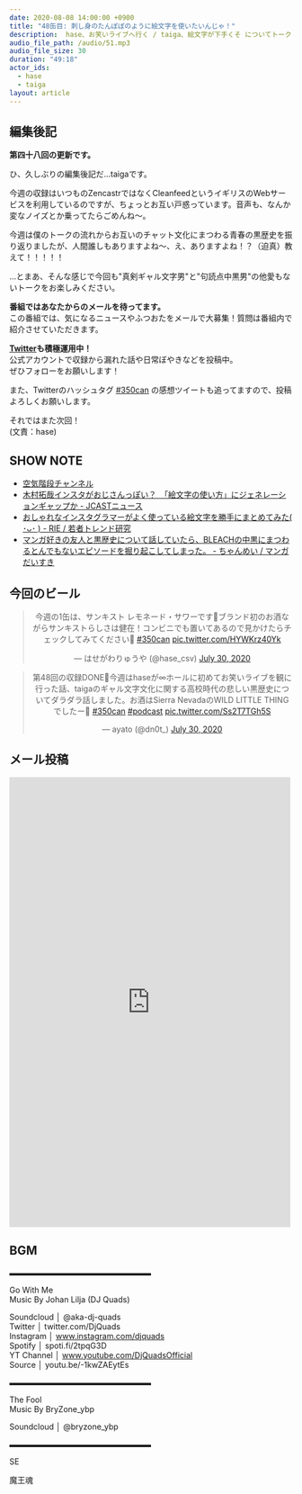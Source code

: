 ```yaml
---
date: 2020-08-08 14:00:00 +0900
title: "48缶目: 刺し身のたんぽぽのように絵文字を使いたいんじゃ！"
description:  hase、お笑いライブへ行く / taiga、絵文字が下手くそ についてトークしました。
audio_file_path: /audio/51.mp3
audio_file_size: 30
duration: "49:18"
actor_ids:
  - hase
  - taiga
layout: article
---
```


## 編集後記

__第四十八回の更新です。__

ひ、久しぶりの編集後記だ…taigaです。

今週の収録はいつものZencastrではなくCleanfeedというイギリスのWebサービスを利用しているのですが、ちょっとお互い戸惑っています。音声も、なんか変なノイズとか乗ってたらごめんね～。

今週は僕のトークの流れからお互いのチャット文化にまつわる青春の黒歴史を振り返りましたが、人間誰しもありますよね～、え、ありますよね！？（迫真）教えて！！！！！

…とまあ、そんな感じで今回も"真剣ギャル文字男"と"句読点中黒男"の他愛もないトークをお楽しみください。

__番組ではあなたからのメールを待ってます。__  
この番組では、気になるニュースやふつおたをメールで大募集！質問は番組内で紹介させていただきます。  

__[Twitter](https://twitter.com/am350can)も積極運用中！__  
公式アカウントで収録から漏れた話や日常ぼやきなどを投稿中。  
ぜひフォローをお願いします！  

また、Twitterのハッシュタグ [#350can](https://twitter.com/search?q=%23350can&src=hashtag_click) の感想ツイートも追ってますので、投稿よろしくお願いします。  

それではまた次回！  
(文責：hase)

## SHOW NOTE

- [空気階段チャンネル](https://www.youtube.com/channel/UCMdLfSBEmAHXfjzG8nNwzxA)
- [木村拓哉インスタがおじさんっぽい？　「絵文字の使い方」にジェネレーションギャップか - JCASTニュース](https://www.j-cast.com/2020/05/14385969.html?p=all)
- [おしゃれなインスタグラマーがよく使っている絵文字を勝手にまとめてみた(  ･ᴗ･ ) - RIE / 若者トレンド研究](https://twitter.com/rie_tabi/status/1256997904801165313?s=21)
- [マンガ好きの友人と黒歴史について話していたら、BLEACHの中黒にまつわるとんでもないエピソードを掘り起こしてしまった。 - ちゃんめい / マンガだいすき](https://twitter.com/meicojp24/status/1288552958276202496?s=21)


## 今回のビール

<center>
<blockquote class="twitter-tweet"><p lang="ja" dir="ltr">今週の1缶は、サンキスト レモネード・サワーです🍋ブランド初のお酒ながらサンキストらしさは健在！コンビニでも置いてあるので見かけたらチェックしてみてください🥤 <a href="https://twitter.com/hashtag/350can?src=hash&amp;ref_src=twsrc%5Etfw">#350can</a> <a href="https://t.co/HYWKrz40Yk">pic.twitter.com/HYWKrz40Yk</a></p>&mdash; はせがわりゅうや (@hase_csv) <a href="https://twitter.com/hase_csv/status/1288849183382753281?ref_src=twsrc%5Etfw">July 30, 2020</a></blockquote> <script async src="https://platform.twitter.com/widgets.js" charset="utf-8"></script>

<blockquote class="twitter-tweet"><p lang="ja" dir="ltr">第48回の収録DONE🍻今週はhaseが∞ホールに初めてお笑いライブを観に行った話、taigaのギャル文字文化に関する高校時代の悲しい黒歴史についてダラダラ話しました。お酒はSierra NevadaのWILD LITTLE THINGでしたー🍒 <a href="https://twitter.com/hashtag/350can?src=hash&amp;ref_src=twsrc%5Etfw">#350can</a> <a href="https://twitter.com/hashtag/podcast?src=hash&amp;ref_src=twsrc%5Etfw">#podcast</a> <a href="https://t.co/Ss2T7TGh5S">pic.twitter.com/Ss2T7TGh5S</a></p>&mdash; ayato (@dn0t_) <a href="https://twitter.com/dn0t_/status/1288849746199625728?ref_src=twsrc%5Etfw">July 30, 2020</a></blockquote> <script async src="https://platform.twitter.com/widgets.js" charset="utf-8"></script>
</center>

## メール投稿
<div class="iframe-wrapper">
<iframe src="https://docs.google.com/forms/d/e/1FAIpQLSfTZ99ZtY5BJtHk38i7c_p3AdF-uIGnOOsc6W05wV6L0MTAQg/viewform?embedded=true" width="500" height="800" frameborder="0" marginheight="0" marginwidth="0">読み込んでいます…</iframe>
</div>

## BGM
▬▬▬▬▬▬▬▬▬▬▬▬▬▬▬▬▬▬  

Go With Me  
Music By Johan Lilja (DJ Quads)  

Soundcloud │ @aka-dj-quads  
Twitter │ twitter.com/DjQuads  
Instagram │ www.instagram.com/djquads  
Spotify │ spoti.fi/2tpqG3D  
YT Channel │ www.youtube.com/DjQuadsOfficial  
Source │ youtu.be/-1kwZAEytEs  

▬▬▬▬▬▬▬▬▬▬▬▬▬▬▬▬▬▬  

The Fool  
Music By BryZone_ybp  

Soundcloud │ @bryzone_ybp  

▬▬▬▬▬▬▬▬▬▬▬▬▬▬▬▬▬▬  

SE

魔王魂
